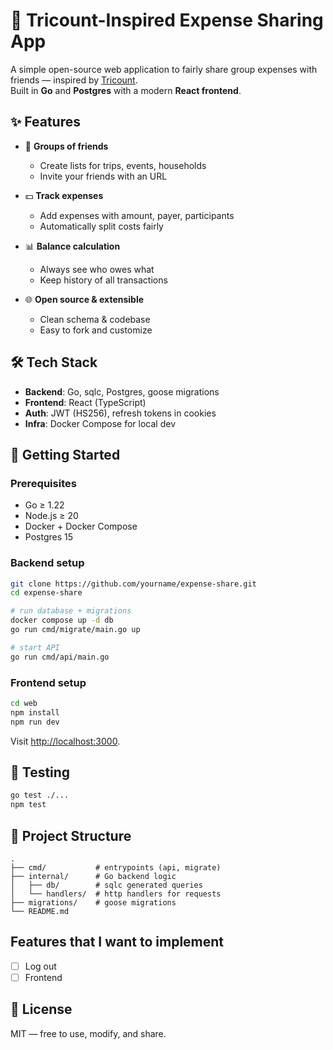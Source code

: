 # 💸 Tricount-Inspired Expense Sharing App

A simple open-source web application to fairly share group expenses with friends — inspired by [Tricount](https://tricount.com/).  
Built in **Go** and **Postgres** with a modern **React frontend**.  

## ✨ Features

- 👥 **Groups of friends**  
  - Create lists for trips, events, households  
  - Invite your friends with an URL

- 💵 **Track expenses**  
  - Add expenses with amount, payer, participants  
  - Automatically split costs fairly  

- 📊 **Balance calculation**  
  - Always see who owes what  
  - Keep history of all transactions  

- 🌐 **Open source & extensible**  
  - Clean schema & codebase  
  - Easy to fork and customize  

## 🛠️ Tech Stack

- **Backend**: Go, sqlc, Postgres, goose migrations  
- **Frontend**: React (TypeScript)  
- **Auth**: JWT (HS256), refresh tokens in cookies  
- **Infra**: Docker Compose for local dev  

## 🚀 Getting Started

### Prerequisites
- Go ≥ 1.22  
- Node.js ≥ 20  
- Docker + Docker Compose  
- Postgres 15  

### Backend setup
```bash
git clone https://github.com/yourname/expense-share.git
cd expense-share

# run database + migrations
docker compose up -d db
go run cmd/migrate/main.go up

# start API
go run cmd/api/main.go
```

### Frontend setup
```bash
cd web
npm install
npm run dev
```

Visit [http://localhost:3000](http://localhost:3000).  

## 🧪 Testing
```bash
go test ./...
npm test
```

## 📂 Project Structure
```text
.
├── cmd/           # entrypoints (api, migrate)
├── internal/      # Go backend logic
│   ├── db/        # sqlc generated queries
│   └── handlers/  # http handlers for requests
├── migrations/    # goose migrations
└── README.md
```

## Features that I want to implement
- [ ] Log out
- [ ] Frontend

## 📜 License
MIT — free to use, modify, and share.  
